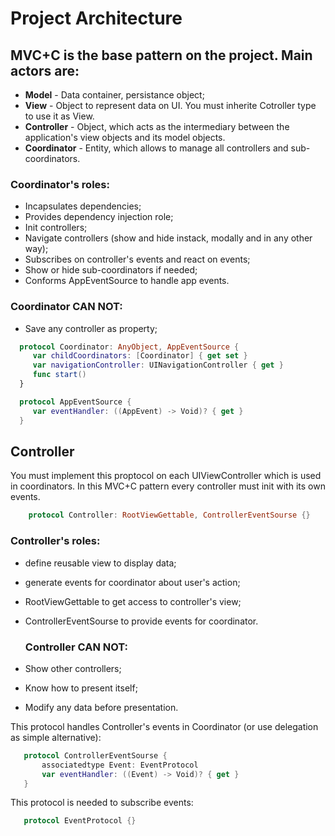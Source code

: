 # Project Architecture

## MVC+C is the base pattern on the project. Main actors are:
 
 * **Model** - Data container, persistance object;
 * **View** - Object to represent data on UI. You must inherite Cotroller type to use it as View.
 * **Controller** - Object, which acts as the intermediary between the application's view objects and its model objects.
 * **Coordinator** - Entity, which allows to manage all controllers and sub-coordinators.
 
 ### Coordinator's roles:
 * Incapsulates dependencies;
 * Provides dependency injection role;
 * Init controllers;
 * Navigate controllers (show and hide instack, modally and in any other way);
 * Subscribes on controller's events and react on events;
 * Show or hide sub-coordinators if needed;
 * Conforms AppEventSource to handle app events.
 
 ### Coordinator CAN NOT:
 * Save any controller as property;
 
 ```swift
   protocol Coordinator: AnyObject, AppEventSource {
      var childCoordinators: [Coordinator] { get set }
      var navigationController: UINavigationController { get }
      func start()
   }
```
 
 ```swift
   protocol AppEventSource {
      var eventHandler: ((AppEvent) -> Void)? { get }
   }
 ```
 
 ## Controller
   You must implement this proptocol on each UIViewController which is used in coordinators.
 In this MVC+C pattern  every controller must init with its own events. 

```swift
    protocol Controller: RootViewGettable, ControllerEventSourse {}
```
   ### Controller's  roles:
 * define reusable view to display data;
 * generate events for coordinator about user's action;
 * RootViewGettable to get  access to controller's view;
 * ControllerEventSourse to provide events for coordinator.
 
   ### Controller CAN NOT:
 * Show other controllers;
 * Know how to present itself;
 * Modify any data before presentation.
 
  This protocol handles Controller's events in Coordinator (or use delegation as simple alternative):
 ```swift
    protocol ControllerEventSourse {
        associatedtype Event: EventProtocol
        var eventHandler: ((Event) -> Void)? { get }
    }
 ```
  
  This protocol is needed to subscribe events:
 ``` swift
    protocol EventProtocol {}
 ```
 

